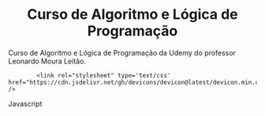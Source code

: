 <h1 align="center">Curso de Algoritmo e Lógica de Programação</h1>
Curso de Algoritmo e Lógica de Programação da Udemy do professor Leonardo Moura Leitão. 

            <link rel="stylesheet" type='text/css' href="https://cdn.jsdelivr.net/gh/devicons/devicon@latest/devicon.min.css" />
          
Javascript
